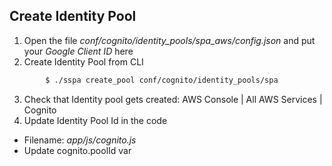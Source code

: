 ## Create Identity Pool

1. Open the file _conf/cognito/identity_pools/spa_aws/config.json_ and put your _Google Client ID_ here
2. Create Identity Pool from CLI
```bash
		$ ./sspa create_pool conf/cognito/identity_pools/spa
```

3. Check that Identity pool gets created: AWS Console | All AWS Services | Cognito
4. Update Identity Pool Id in the code
* Filename: _app/js/cognito.js_
* Update cognito.poolId var
